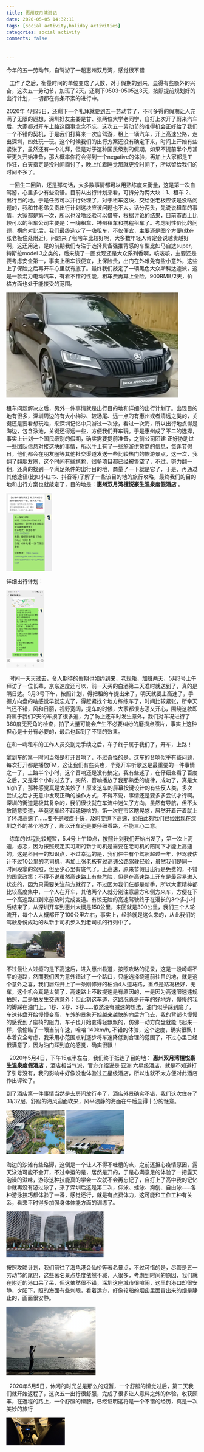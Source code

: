 ```yaml
---
title: 惠州双月湾游记
date: 2020-05-05 14:32:11
tags: [social activity,holiday activities]
categories: social activity
comments: false


---
```


今年的五一劳动节，自驾游了一趟惠州双月湾，感觉很不错

<!--more-->

&nbsp;&nbsp;工作了之后，衡量时间的单位变成了天数，对于假期的到来，显得有些额外的兴奋，这次五一劳动节，加班了2天，还剩下0503-0505这3天，按照提前规划好的出行计划，一切都在有条不紊的进行中。



2020年 4月25日，还剩下一个礼拜就要到五一劳动节了，不可多得的假期让人充满了无限的遐想，深圳好友主要是甘、张两位大学老同学，自打上次开了蔚来汽车后，大家都对开车上路这回事念念不忘，这次五一劳动节的难得机会正好给了我们一个不错的契机，于是我们打算来一次自驾游，租上一辆汽车，开上高速公路，走出深圳，四处玩一玩。这个时候我们的出行方案还没有确定下来，时间上开始有些紧张了，虽然还有一个礼拜，但是对于这种国民级别的假期，如果不提前半个月甚至更久开始准备，那大概率你将会得到一个negative的体验，再加上大家都是工作狂，白天指定是没时间商讨了，晚上忙着睡觉那就更没时间了，所以留给我们的时间不多了。



&nbsp;&nbsp;一回生二回熟，还是那句话，大多数事情都可以用熟练度来衡量，这是第一次自驾游，心里多少有些没谱。目前从出行计划来看，可拆分为两大块：1、租车  2、出行目的地。于是任务可以并行处理了，对于租车这块，交给张老板应该是没啥问题的，我和甘老弟负责出行计划这块应该问题也不大。话分两头，先说说租车的事情，大家都是第一次，所以也没啥经验可以借鉴，根据讨论的结果，目前市面上比较可以的租车公司主要是：一嗨租车、神州租车和携程租车了。考虑到性价比的问题，横向对比后，我们最终选定了一嗨租车，不仅便宜，主要还是图个方便(就在张老板住处附近)。问题来了租啥车比较好呢，大多数年轻人肯定会说越贵越好啊，这还用选，是的前期我们专注于选择具备强推背感的车型比如马自达super，特斯拉model 3之类的，后来绕了一圈发现还是大众系列香啊，咳咳咳，主要还是要考虑安全第一，事实上租车很便宜，上保险贵，出门在外难免有些小意外，这些上了保险之后再开车心里就有底了。最终我们敲定了一辆黑色大众斯科达速派，这是一款混力电动汽车，有着不错的性能，租车费再算上全险，900RMB/2天，价格方面也处于能接受的范围。

<img src="惠州双月湾游记/image/image-20200627234011452.png" alt="image-20200627234011452" style="zoom:50%;" />



租车问题解决之后，另外一件事情就是出行目的地和详细的出行计划了。出现目的地有很多，深圳周边的有大小梅沙、较场尾、远一点的有惠州或者清远之类的，关键还是要看想玩啥，来深圳记忆中只游过一次泳，看过一次海，所以出行地点得是海边，包含泳池，关键还得远一些，方便我们开车玩。于是惠州成了不二的选择，事实上计划一个国民级别的假期，确实需要提前准备，之前公司团建 正好协助过一些团队信息对接这块的事情，所以手上有了一些旅游供货商的信息，每逢节假日，他们都会在朋友圈等其他社交渠道发送一些比较热门的旅游景点，这一次，我翻了翻朋友圈，这个时间有些尴尬，很多项目都已经被售空了，不过，努力翻一翻，还真的找到一个满足条件的出行目的地，商量了一下就是它了，于是，再通过其他途径(比如小红书、抖音等)了解了一些该目的地的旅行攻略，最终我们的目的地和出行方案也就敲定了，目的地是：**惠州双月湾檀悦豪生温泉度假酒店** 。

<img src="惠州双月湾游记/image/image-20200627235206587.png" alt="image-20200627235206587" style="zoom:20%;" />



详细出行计划：

<img src="惠州双月湾游记/image/Screenshot_20200627-233417.jpg" alt="Screenshot_20200627-233417" style="zoom:20%;" />



&nbsp;&nbsp;时间一天天过去，令人期待的假期也如约到来，老规矩，加班两天，5月3号上午拜访了一位长辈，京东速度还可以，前一天买的白酒第二天准时就送到了，真的是隔日达。5月3号下午，按照计划，得把租的车提出来了，明天就要上高速了，手握方向盘的啥感觉早就忘光了，得赶紧找个地方练练车了，时间比较紧张，所幸天气还不错，风和日丽，视野宽阔，提车的时候，大家都很忐忑又开心，围绕这款即将属于我们2天的车摸了很多遍，为了防止还车时发生意外，我们对车况进行了360度无死角的检查，拍了大量可能会产生不必要纠纷的磨损点照片，事实上这种担心是十分有必要的，最后也起到了不错的效果。

在和一嗨租车的工作人员交割完手续之后，车子终于属于我们了，开车，上路！

拿到车的第一时间当然是打开音响了，不过奇怪的是，这车的音响似乎有些问题，每次打开都是播放FM，这让我们有些头疼，毕竟开车听歌这是最重要的一件事情之一了，上路半个小时，这个音响还是没有搞定，我有些迷了，在仔细查看了百度之后，又是半个小时过去了，突然，音响播放了我那熟悉的旋律，成功了，真是太high了，那种感觉真是太美妙了！原来这车的屏幕按键设计的有些反人类，多次尝试之后才无意中发现正确的操作方式，不得不说，事情还是要多多尝试才行啊。深圳的街道是极其复杂的，我们很快就在车流中迷失了方向，虽然有导航，但不太敢随意变道，毕竟这车经不起磕碰啥的，第一次在市区瞎晃悠，居然开着开着就上了环城高速了……要不是眼疾手快，及时变道下高速，恐怕此刻我们已经出现在深圳之外的某个地方了，所以开车还是要仔细看路，不能三心二意。

&nbsp;&nbsp;练车的过程比较短暂，5.4号上午10点，按照计划我们开始出发了，第一次上高速，忐忑，因为按照规定实习期的新手司机是需要在老司机的陪同下才能上高速的，这是科目一的知识点，不过幸运的是，我们仨中有个驾照超过一年，但驾驶估计不过10公里的老司机，再加上张老板有过高速公路驾驶经验，虽然我们是同一时间段拿的驾照，但至少心里有底气了。上高速，原来节假日出行是免费的，不错的国家政策；不得不说虽然高速路上有些危险，但是在高速路上开车是最容易进入状态的，因为只需要关注前方就行了，不过因为我们仨都是新手，所以大家精神都比较高度集中，一个人在开车，其他两个人就分别注意后方和侧方来车，方便在下一个高速路口到来前及时完成变道。有惊无险的高速驾驶终于在漫长的3个多小时后结束了，从深圳开车到惠州大概是150公里，来回就是300公里，我们三个人轮流开，每个人大概都开了100公里左右，事实上，经验就是这么来的，从此我们的驾驶身份成功的从新手司机步入到老司机的行列中了。

<img src="惠州双月湾游记/image/251ba7c65dc60f69e82d2d5bfd0278ed.jpg" alt="251ba7c65dc60f69e82d2d5bfd0278ed" style="zoom:15%;" />



不过最让人过瘾的是下高速后，进入惠州县道，按照攻略的记录，这是一段崎岖不平的道路，然而我们因为意外错过了一个路口，只能选择绕道前往目的地，就是这个意外之喜，我们居然开上了一条刚修好的柏油4人道马路，重点是路况极好，无车，这个机会真是太赞了，高速路上不敢提速是有原因的，一是因为高速限速违规拍照，二是怕发生交通意外；但此刻这车道，这路况真是开车的好地方，慢慢的我的脚踩在油门上，1秒、2秒、3秒……依然没有减速的想法，油门似乎踩到底了，车速转盘开始慢慢变高，车外的景象开始越来越快的向后方飞去，我的背部也慢慢的感受到了座椅的阻力，车子也开始变得轻飘飘的，仿佛一动方向盘就能飞起来一样，偷偷瞄了一眼当前车速，哈哈 140km/h, 不错的体验，这个速度，确实很飘！本着安全考虑，我采用小范围点刹逐步将车速降低到合理的范围了，不过心里已经很满意了，因为油门踩到底的感觉，确实很飘！



&nbsp;&nbsp;2020年5月4日，下午15点半左右，我们终于抵达了目的地： **惠州双月湾檀悦豪生温泉度假酒店** ，酒店相当气派，官方介绍说是 亚洲 六星级酒店，就是不知道打了引号没有，我的影响中好像没也体验过五星级酒店，所以也就不太方便对此酒店作出评论了。

到了酒店第一件事情当然是去房间放行李了，酒店外景确实不错，我们这次住在了31/32层，舒服的海风迎面吹来，风平浪静的海面在午后显得十分的惬意。



<img src="惠州双月湾游记/image/a80818fdd547528e4becfb6e91e2df9c.jpg" alt="a80818fdd547528e4becfb6e91e2df9c" style="zoom:15%;" />



<img src="惠州双月湾游记/image/0590de03d0dbc304ced0b91a48ebbce3.jpg" alt="0590de03d0dbc304ced0b91a48ebbce3" style="zoom:15%;" />





海边的沙滩有些硌脚，这倒是一个让人不得不吐槽的点，之前还担心疫情原因，露天泳池可能不会开，不过幸运的是，居然是开的，于是心满意足的体验了一把露天泡澡的滋味，游泳这种技能真的学会一次就不会再忘记了，自打上了高中我的记忆中就再没有游过泳了，来了深圳后这是第二次，仰泳、蛙泳、狗刨、自由泳……各种游泳技巧都体验了一番，感觉还行，就是有点费体力，这可能和工作工种有关系，看来平时得多加强身体体能方面的训练了。

<img src="惠州双月湾游记/image/44c16e1ce5d7accada45ff9b31465df2.jpg" alt="44c16e1ce5d7accada45ff9b31465df2" style="zoom:25%;" />



按照攻略计划，我们前往了海龟港会仙桥等著名景点，不过可惜的是，尽管是五一劳动节的尾巴，这些著名景点热度依然不减，人很多，考虑到时间的原因，我们就在附近的港口呆了呆，但这依然很不错，深圳这座城市很喧闹，这里的港口却很安静，夕阳下，照的海面有些刺眼，看着远方，好像轮船的烟囱里面冒出来的烟是静止的，画面很安静。

<img src="惠州双月湾游记/image/image-20200628010245137.png" alt="image-20200628010245137" style="zoom:25%;" />



&nbsp;&nbsp;2020年5月5日，休闲的时光总是那么的短暂，一个舒服的懒觉过后，第二天我们就开始返程了，这次五一出行很舒服，完成了很多让人意料之外的体验，收获颇丰，在返程的路上，一个舒服的懒腰，已经证明这将是一个不错的经历，真是一次美妙的旅行



<img src="惠州双月湾游记/image/75ba815ab97061a5cfaba424ab20bb76.jpg" alt="75ba815ab97061a5cfaba424ab20bb76" style="zoom:15%;" />